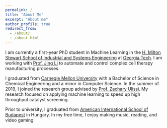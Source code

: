 ```yaml
---
permalink: /
title: "About Me"
excerpt: "About me"
author_profile: true
redirect_from: 
  - /about/
  - /about.html
---
```

I am currently a first-year PhD student in Machine Learning in the [ H. Milton Stewart School of Industrial and Systems Engineering](https://www.isye.gatech.edu/) at [Georgia Tech](https://www.gatech.edu/). I am working with [Prof. Jing Li](https://www.isye.gatech.edu/users/jing-li) to automate and control complex cell therapy manufacturing processes.

I graduated from [Carnegie Mellon University](https://www.cmu.edu/) with a Bachelor of Science in Chemical Engineering and a minor in Computer Science. In the summer of 2019, I joined the research group advised by [Prof. Zachary Ulissi](https://ulissigroup.cheme.cmu.edu/bio/). My research focused on applying machine learning to speed up high throughput catalyst screening. 

Prior to university, I graduated from [American International School of Budapest](https://www.aisb.hu/) in Hungary. In my free time, I enjoy making music, reading, and video gaming.
